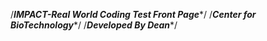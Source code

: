 /***IMPACT-Real World Coding Test Front Page****/
/***Center for BioTechnology****/
/***Developed By Dean****/